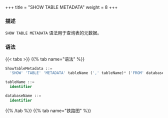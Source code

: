 +++
title = "SHOW TABLE METADATA"
weight = 8
+++

### 描述

`SHOW TABLE METADATA` 语法用于查询表的元数据。

### 语法

{{< tabs >}}
{{% tab name="语法" %}}
```sql
ShowTableMetadata ::=
  'SHOW' 'TABLE' 'METADATA' tableName (',' tableName)* ('FROM' databaseName)?

tableName ::=
  identifier

databaseName ::=
  identifier
```
{{% /tab %}}
{{% tab name="铁路图" %}}
<iframe frameborder="0" name="diagram" id="diagram" width="100%" height="100%"></iframe>
{{% /tab %}}
{{< /tabs >}}

### 返回值说明

| 列           | 说明    |
|-------------|-------|
| schema_name | 逻辑库名称 |
| table_name  | 表名称   |
| type        | 元数据类型 |
| name        | 元数据名称 |

### 补充说明

- 未指定 `databaseName` 时，默认是当前使用的 `DATABASE。` 如果也未使用 `DATABASE` 则会提示 `No database selected`。

### 示例

- 查询指定逻辑库中多个表的元数据

```sql
SHOW TABLE METADATA t_order, t_order_1 FROM sharding_db;
```

```sql
mysql> SHOW TABLE METADATA t_order, t_order_1 FROM sharding_db;
+-------------------+------------+--------+----------+
| schema_name       | table_name | type   | name     |
+-------------------+------------+--------+----------+
| sharding_db       | t_order_1  | COLUMN | order_id |
| sharding_db       | t_order_1  | COLUMN | user_id  |
| sharding_db       | t_order_1  | COLUMN | status   |
| sharding_db       | t_order_1  | INDEX  | PRIMARY  |
| sharding_db       | t_order    | COLUMN | order_id |
| sharding_db       | t_order    | COLUMN | user_id  |
| sharding_db       | t_order    | COLUMN | status   |
| sharding_db       | t_order    | INDEX  | PRIMARY  |
+-------------------+------------+--------+----------+
8 rows in set (0.01 sec)
```

- 查询指定逻辑库中单个表的元数据

```sql
SHOW TABLE METADATA t_order FROM sharding_db;
```

```sql
mysql> SHOW TABLE METADATA t_order FROM sharding_db;
+-------------------+------------+--------+----------+
| schema_name       | table_name | type   | name     |
+-------------------+------------+--------+----------+
| sharding_db       | t_order    | COLUMN | order_id |
| sharding_db       | t_order    | COLUMN | user_id  |
| sharding_db       | t_order    | COLUMN | status   |
| sharding_db       | t_order    | INDEX  | PRIMARY  |
+-------------------+------------+--------+----------+
4 rows in set (0.00 sec)
```

- 查询当前逻辑库中多个表的元数据

```sql
SHOW TABLE METADATA t_order, t_order_1;
```

```sql
mysql> SHOW TABLE METADATA t_order, t_order_1;
+-------------------+------------+--------+----------+
| schema_name       | table_name | type   | name     |
+-------------------+------------+--------+----------+
| sharding_db       | t_order_1  | COLUMN | order_id |
| sharding_db       | t_order_1  | COLUMN | user_id  |
| sharding_db       | t_order_1  | COLUMN | status   |
| sharding_db       | t_order_1  | INDEX  | PRIMARY  |
| sharding_db       | t_order    | COLUMN | order_id |
| sharding_db       | t_order    | COLUMN | user_id  |
| sharding_db       | t_order    | COLUMN | status   |
| sharding_db       | t_order    | INDEX  | PRIMARY  |
+-------------------+------------+--------+----------+
8 rows in set (0.00 sec)
```

- 查询当前逻辑库中单个表的元数据

```sql
SHOW TABLE METADATA t_order;
```

```sql
mysql> SHOW TABLE METADATA t_order;
+-------------------+------------+--------+----------+
| schema_name       | table_name | type   | name     |
+-------------------+------------+--------+----------+
| sharding_db       | t_order    | COLUMN | order_id |
| sharding_db       | t_order    | COLUMN | user_id  |
| sharding_db       | t_order    | COLUMN | status   |
| sharding_db       | t_order    | INDEX  | PRIMARY  |
+-------------------+------------+--------+----------+
4 rows in set (0.01 sec)
```

### 保留字

`SHOW`、`TABLE`、`METADATA`、`FROM`

### 相关链接

- [保留字](/cn/user-manual/shardingsphere-proxy/distsql/syntax/reserved-word/)